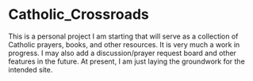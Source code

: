 # Catholic_Crossroads
This is a personal project I am starting that will serve as a collection of Catholic prayers, books, and other resources. It is very much a work in progress. I may also add a discussion/prayer request board and other features in the future. At present, I am just laying the groundwork for the intended site. 
